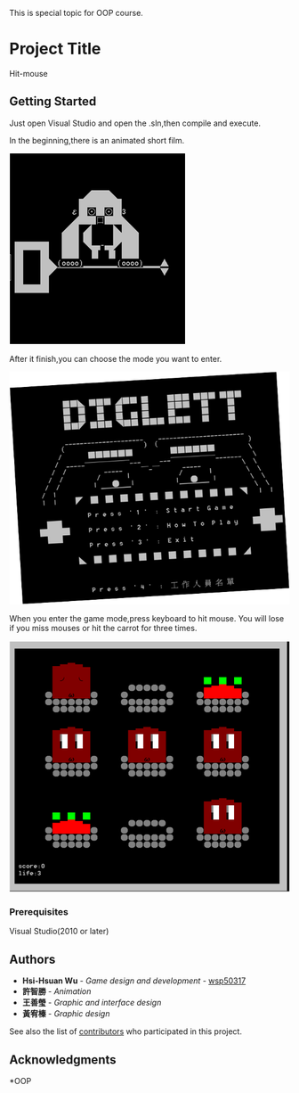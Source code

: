 This is special topic for OOP course.

# Project Title

Hit-mouse

## Getting Started

Just open Visual Studio and open the .sln,then compile and execute.

In the beginning,there is an animated short film.

![image](https://github.com/wsp50317/Hit-mouse/blob/master/ReadMePicture/character.png)

After it finish,you can choose the mode you want to enter.

![image](https://github.com/wsp50317/Hit-mouse/blob/master/ReadMePicture/title.png)

When you enter the game mode,press keyboard to hit mouse.
You will lose if you miss mouses or hit the carrot for three times.

![image](https://github.com/wsp50317/Hit-mouse/blob/master/ReadMePicture/gaming.png)

### Prerequisites

Visual Studio(2010 or later)

## Authors

* **Hsi-Hsuan Wu** - *Game design and development* - [wsp50317](https://github.com/wsp50317)
* **許智勝** - *Animation*
* **王善瑩** - *Graphic and interface design*
* **黃宥榛** - *Graphic design*

See also the list of [contributors](https://github.com/your/project/contributors) who participated in this project.

## Acknowledgments

*OOP
